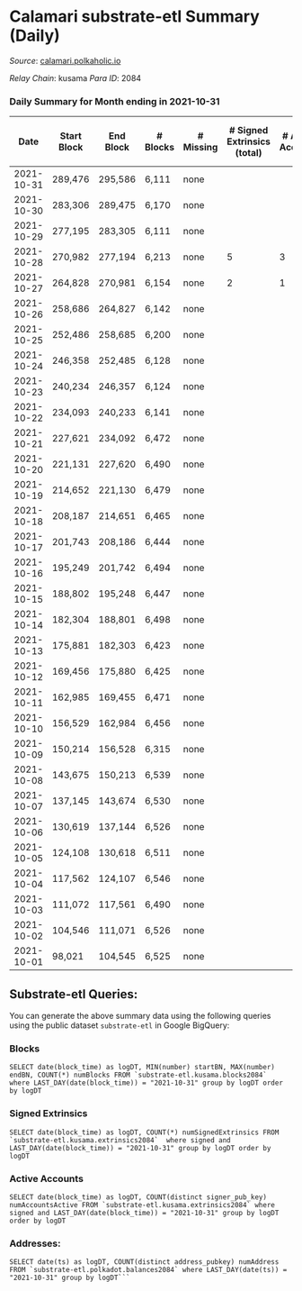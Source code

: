 # Calamari substrate-etl Summary (Daily)

_Source_: [calamari.polkaholic.io](https://calamari.polkaholic.io)

*Relay Chain*: kusama
*Para ID*: 2084



### Daily Summary for Month ending in 2021-10-31


| Date | Start Block | End Block | # Blocks | # Missing | # Signed Extrinsics (total) | # Active Accounts | # Addresses with Balances | # Events | # Transfers | # XCM Transfers In | # XCM Transfers Out |
| ---- | ----------- | --------- | -------- | --------- | --------------------------- | ----------------- | ------------------------- | -------- | ----------- | ------------------ | ------------------- |
| 2021-10-31 | 289,476 | 295,586 | 6,111 | none  |  |  | 13 | 12,226 |   |   |   |
| 2021-10-30 | 283,306 | 289,475 | 6,170 | none  |  |  | 13 | 12,343 |   |   |   |
| 2021-10-29 | 277,195 | 283,305 | 6,111 | none  |  |  | 13 | 12,226 |   |   |   |
| 2021-10-28 | 270,982 | 277,194 | 6,213 | none  | 5 | 3 | 13 | 12,446 | 1 ($71.31) |   |   |
| 2021-10-27 | 264,828 | 270,981 | 6,154 | none  | 2 | 1 | 12 | 12,319 | 2 ($142.63) |   |   |
| 2021-10-26 | 258,686 | 264,827 | 6,142 | none  |  |  | 10 | 12,295 |   |   |   |
| 2021-10-25 | 252,486 | 258,685 | 6,200 | none  |  |  | 9 | 12,403 |   |   |   |
| 2021-10-24 | 246,358 | 252,485 | 6,128 | none  |  |  | 9 | 12,260 |   |   |   |
| 2021-10-23 | 240,234 | 246,357 | 6,124 | none  |  |  | 9 | 12,251 |   |   |   |
| 2021-10-22 | 234,093 | 240,233 | 6,141 | none  |  |  |  | 12,285 |   |   |   |
| 2021-10-21 | 227,621 | 234,092 | 6,472 | none  |  |  | 9 | 12,948 |   |   |   |
| 2021-10-20 | 221,131 | 227,620 | 6,490 | none  |  |  | 9 | 12,984 |   |   |   |
| 2021-10-19 | 214,652 | 221,130 | 6,479 | none  |  |  | 9 | 12,961 |   |   |   |
| 2021-10-18 | 208,187 | 214,651 | 6,465 | none  |  |  |  | 12,934 |   |   |   |
| 2021-10-17 | 201,743 | 208,186 | 6,444 | none  |  |  | 9 | 12,891 |   |   |   |
| 2021-10-16 | 195,249 | 201,742 | 6,494 | none  |  |  | 9 | 12,992 |   |   |   |
| 2021-10-15 | 188,802 | 195,248 | 6,447 | none  |  |  | 9 | 12,898 |   |   |   |
| 2021-10-14 | 182,304 | 188,801 | 6,498 | none  |  |  | 9 | 12,999 |   |   |   |
| 2021-10-13 | 175,881 | 182,303 | 6,423 | none  |  |  | 9 | 12,850 |   |   |   |
| 2021-10-12 | 169,456 | 175,880 | 6,425 | none  |  |  | 9 | 12,853 |   |   |   |
| 2021-10-11 | 162,985 | 169,455 | 6,471 | none  |  |  | 9 | 12,946 |   |   |   |
| 2021-10-10 | 156,529 | 162,984 | 6,456 | none  |  |  | 9 | 12,916 |   |   |   |
| 2021-10-09 | 150,214 | 156,528 | 6,315 | none  |  |  | 9 | 12,633 |   |   |   |
| 2021-10-08 | 143,675 | 150,213 | 6,539 | none  |  |  | 9 | 13,082 |   |   |   |
| 2021-10-07 | 137,145 | 143,674 | 6,530 | none  |  |  | 9 | 13,063 |   |   |   |
| 2021-10-06 | 130,619 | 137,144 | 6,526 | none  |  |  | 9 | 13,056 |   |   |   |
| 2021-10-05 | 124,108 | 130,618 | 6,511 | none  |  |  | 9 | 13,026 |   |   |   |
| 2021-10-04 | 117,562 | 124,107 | 6,546 | none  |  |  | 9 | 13,095 |   |   |   |
| 2021-10-03 | 111,072 | 117,561 | 6,490 | none  |  |  | 9 | 12,984 |   |   |   |
| 2021-10-02 | 104,546 | 111,071 | 6,526 | none  |  |  | 9 | 13,055 |   |   |   |
| 2021-10-01 | 98,021 | 104,545 | 6,525 | none  |  |  | 9 | 13,054 |   |   |   |

## Substrate-etl Queries:
You can generate the above summary data using the following queries using the public dataset `substrate-etl` in Google BigQuery:


### Blocks
```
SELECT date(block_time) as logDT, MIN(number) startBN, MAX(number) endBN, COUNT(*) numBlocks FROM `substrate-etl.kusama.blocks2084`  where LAST_DAY(date(block_time)) = "2021-10-31" group by logDT order by logDT
```


### Signed Extrinsics
```
SELECT date(block_time) as logDT, COUNT(*) numSignedExtrinsics FROM `substrate-etl.kusama.extrinsics2084`  where signed and LAST_DAY(date(block_time)) = "2021-10-31" group by logDT order by logDT
```


### Active Accounts
```
SELECT date(block_time) as logDT, COUNT(distinct signer_pub_key) numAccountsActive FROM `substrate-etl.kusama.extrinsics2084` where signed and LAST_DAY(date(block_time)) = "2021-10-31" group by logDT order by logDT
```


### Addresses:
```
SELECT date(ts) as logDT, COUNT(distinct address_pubkey) numAddress FROM `substrate-etl.polkadot.balances2084` where LAST_DAY(date(ts)) = "2021-10-31" group by logDT```

